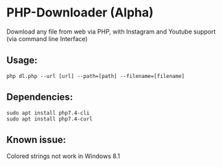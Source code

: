 # PHP-Downloader (Alpha)
Download any file from web via PHP, with Instagram and Youtube support (via command line Interface)

## Usage:

```
php dl.php --url [url] --path=[path] --filename=[filename]
```

## Dependencies:
```
sudo apt install php7.4-cli
sudo apt install php7.4-curl 
```



## Known issue:
Colored strings not work in Windows 8.1
